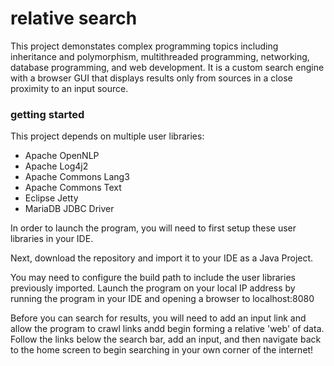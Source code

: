 # relative search

This project demonstates complex programming topics including inheritance and polymorphism, multithreaded programming, networking, database programming, and web development. It is a custom search engine with a browser GUI that displays results only from sources in a close proximity to an input source.

### getting started
This project depends on multiple user libraries:
* Apache OpenNLP
* Apache Log4j2
* Apache Commons Lang3
* Apache Commons Text
* Eclipse Jetty
* MariaDB JDBC Driver

In order to launch the program, you will need to first setup these user libraries in your IDE.

Next, download the repository and import it to your IDE as a Java Project.

You may need to configure the build path to include the user libraries previously imported.
Launch the program on your local IP address by running the program in your IDE and opening a browser to localhost:8080

Before you can search for results, you will need to add an input link and allow the program to crawl links andd begin forming a relative 'web' of data. Follow the links below the search bar, add an input, and then navigate back to the home screen to begin searching in your own corner of the internet!

